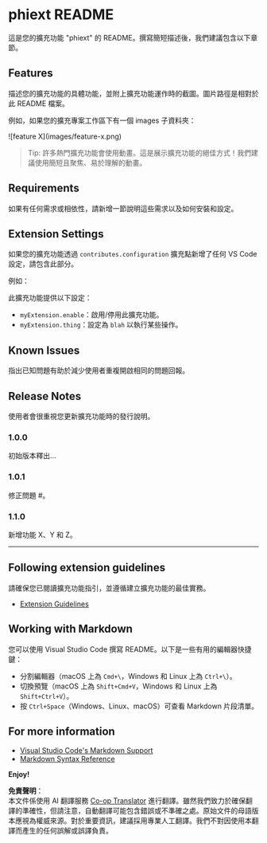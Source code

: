 <!--
CO_OP_TRANSLATOR_METADATA:
{
  "original_hash": "63e2d8f5b452d7842ae393f19ad812c5",
  "translation_date": "2025-07-16T17:28:15+00:00",
  "source_file": "code/09.UpdateSamples/Aug/vscode/phiext/README.md",
  "language_code": "tw"
}
-->
# phiext README

這是您的擴充功能 "phiext" 的 README。撰寫簡短描述後，我們建議包含以下章節。

## Features

描述您的擴充功能的具體功能，並附上擴充功能運作時的截圖。圖片路徑是相對於此 README 檔案。

例如，如果您的擴充專案工作區下有一個 images 子資料夾：

\!\[feature X\]\(images/feature-x.png\)

> Tip: 許多熱門擴充功能會使用動畫。這是展示擴充功能的絕佳方式！我們建議使用簡短且聚焦、易於理解的動畫。

## Requirements

如果有任何需求或相依性，請新增一節說明這些需求以及如何安裝和設定。

## Extension Settings

如果您的擴充功能透過 `contributes.configuration` 擴充點新增了任何 VS Code 設定，請包含此部分。

例如：

此擴充功能提供以下設定：

* `myExtension.enable`：啟用/停用此擴充功能。
* `myExtension.thing`：設定為 `blah` 以執行某些操作。

## Known Issues

指出已知問題有助於減少使用者重複開啟相同的問題回報。

## Release Notes

使用者會很重視您更新擴充功能時的發行說明。

### 1.0.0

初始版本釋出...

### 1.0.1

修正問題 #。

### 1.1.0

新增功能 X、Y 和 Z。

---

## Following extension guidelines

請確保您已閱讀擴充功能指引，並遵循建立擴充功能的最佳實務。

* [Extension Guidelines](https://code.visualstudio.com/api/references/extension-guidelines)

## Working with Markdown

您可以使用 Visual Studio Code 撰寫 README。以下是一些有用的編輯器快捷鍵：

* 分割編輯器（macOS 上為 `Cmd+\`，Windows 和 Linux 上為 `Ctrl+\`）。
* 切換預覽（macOS 上為 `Shift+Cmd+V`，Windows 和 Linux 上為 `Shift+Ctrl+V`）。
* 按 `Ctrl+Space`（Windows、Linux、macOS）可查看 Markdown 片段清單。

## For more information

* [Visual Studio Code's Markdown Support](http://code.visualstudio.com/docs/languages/markdown)
* [Markdown Syntax Reference](https://help.github.com/articles/markdown-basics/)

**Enjoy!**

**免責聲明**：  
本文件係使用 AI 翻譯服務 [Co-op Translator](https://github.com/Azure/co-op-translator) 進行翻譯。雖然我們致力於確保翻譯的準確性，但請注意，自動翻譯可能包含錯誤或不準確之處。原始文件的母語版本應視為權威來源。對於重要資訊，建議採用專業人工翻譯。我們不對因使用本翻譯而產生的任何誤解或誤譯負責。